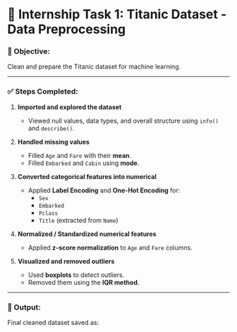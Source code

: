 # 🚀 Internship Task 1: Titanic Dataset - Data Preprocessing

### 🎯 Objective:
Clean and prepare the Titanic dataset for machine learning.

---

### ✅ Steps Completed:

1. **Imported and explored the dataset**
   - Viewed null values, data types, and overall structure using `info()` and `describe()`.

2. **Handled missing values**
   - Filled `Age` and `Fare` with their **mean**.
   - Filled `Embarked` and `Cabin` using **mode**.

3. **Converted categorical features into numerical**
   - Applied **Label Encoding** and **One-Hot Encoding** for:
     - `Sex`
     - `Embarked`
     - `Pclass`
     - `Title` (extracted from `Name`)

4. **Normalized / Standardized numerical features**
   - Applied **z-score normalization** to `Age` and `Fare` columns.

5. **Visualized and removed outliers**
   - Used **boxplots** to detect outliers.
   - Removed them using the **IQR method**.

---

### 💾 Output:
Final cleaned dataset saved as:

